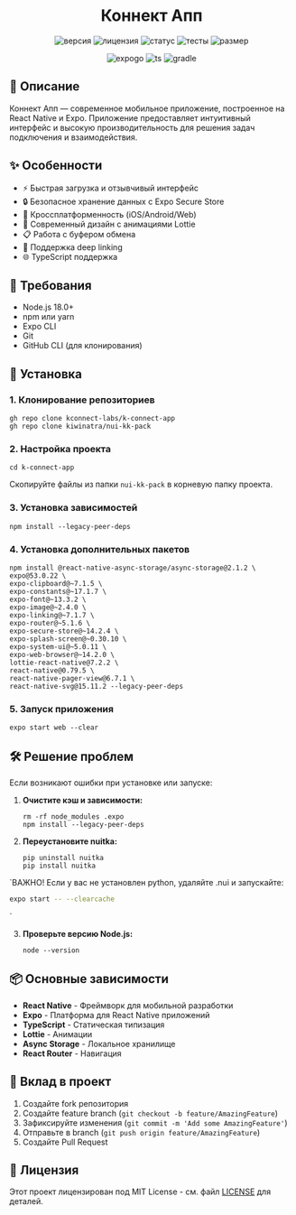 
<div align="center">

# Коннект Апп

![версия](https://img.shields.io/badge/версия-1.5.4-blue)
![лицензия](https://img.shields.io/badge/лицензия-MIT-green)
![статус](https://img.shields.io/badge/статус-в%20разработке-yellow)
![тесты](https://img.shields.io/badge/тесты-85%25-success)
![размер](https://img.shields.io/badge/размер-240KB-informational)

![expogo](https://img.shields.io/badge/Expo%20Go-3.10+-blue?logo=expo)
![ts](https://img.shields.io/badge/TypeScript-4.2-brightgreen?logo=typescript)
![gradle](https://img.shields.io/badge/Gradle-15-informational?logo=gradle)

</div>

## 📱 Описание

Коннект Апп — современное мобильное приложение, построенное на React Native и Expo. Приложение предоставляет интуитивный интерфейс и высокую производительность для решения задач подключения и взаимодействия.

## ✨ Особенности

- ⚡ Быстрая загрузка и отзывчивый интерфейс
- 🔒 Безопасное хранение данных с Expo Secure Store
- 📱 Кроссплатформенность (iOS/Android/Web)
- 🎨 Современный дизайн с анимациями Lottie
- 📋 Работа с буфером обмена
- 🔗 Поддержка deep linking
- 🌐 TypeScript поддержка

## 🔧 Требования

- Node.js 18.0+
- npm или yarn
- Expo CLI
- Git
- GitHub CLI (для клонирования)

## 🚀 Установка

### 1. Клонирование репозиториев

```
gh repo clone kconnect-labs/k-connect-app
gh repo clone kiwinatra/nui-kk-pack
```

### 2. Настройка проекта

```
cd k-connect-app
```

Скопируйте файлы из папки `nui-kk-pack` в корневую папку проекта.

### 3. Установка зависимостей

```
npm install --legacy-peer-deps
```

### 4. Установка дополнительных пакетов

```
npm install @react-native-async-storage/async-storage@2.1.2 \
expo@53.0.22 \
expo-clipboard@~7.1.5 \
expo-constants@~17.1.7 \
expo-font@~13.3.2 \
expo-image@~2.4.0 \
expo-linking@~7.1.7 \
expo-router@~5.1.6 \
expo-secure-store@~14.2.4 \
expo-splash-screen@~0.30.10 \
expo-system-ui@~5.0.11 \
expo-web-browser@~14.2.0 \
lottie-react-native@7.2.2 \
react-native@0.79.5 \
react-native-pager-view@6.7.1 \
react-native-svg@15.11.2 --legacy-peer-deps
```

### 5. Запуск приложения

```
expo start web --clear
```

## 🛠️ Решение проблем

Если возникают ошибки при установке или запуске:

1. **Очистите кэш и зависимости:**
   ```
   rm -rf node_modules .expo
   npm install --legacy-peer-deps
   ```

2. **Переустановите nuitka:**
   ```
   pip uninstall nuitka
   pip install nuitka
   ```

`ВАЖНО! Если у вас не установлен python, удаляйте .nui и запускайте:

```bash
expo start -- --clearcache
```
`

3. **Проверьте версию Node.js:**
   ```
   node --version
   ```

## 📦 Основные зависимости

- **React Native** - Фреймворк для мобильной разработки
- **Expo** - Платформа для React Native приложений
- **TypeScript** - Статическая типизация
- **Lottie** - Анимации
- **Async Storage** - Локальное хранилище
- **React Router** - Навигация

## 🤝 Вклад в проект

1. Создайте fork репозитория
2. Создайте feature branch (`git checkout -b feature/AmazingFeature`)
3. Зафиксируйте изменения (`git commit -m 'Add some AmazingFeature'`)
4. Отправьте в branch (`git push origin feature/AmazingFeature`)
5. Создайте Pull Request

## 📄 Лицензия

Этот проект лицензирован под MIT License - см. файл [LICENSE](LICENSE) для деталей.



